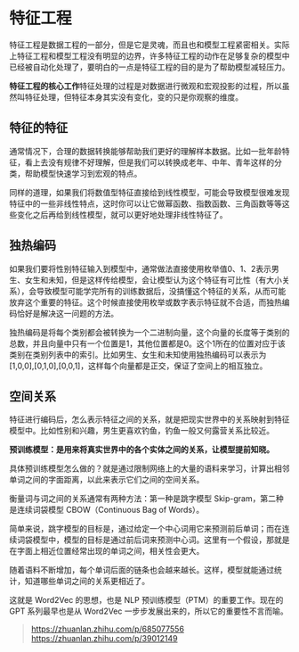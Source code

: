 # 特征工程

特征工程是数据工程的一部分，但是它是灵魂，而且也和模型工程紧密相关。实际上特征工程和模型工程没有明显的边界，许多特征工程的动作在足够复杂的模型中已经被自动化处理了，要明白的一点是特征工程的目的是为了帮助模型减轻压力。

**特征工程的核心工作**特征处理的过程是对数据进行微观和宏观投影的过程，所以虽然叫特征处理，但特征本身其实没有变化，变的只是你观察的维度。

## 特征的特征

通常情况下，合理的数据转换能够帮助我们更好的理解样本数据。比如一批年龄特征，看上去没有规律不好理解，但是我们可以转换成老年、中年、青年这样的分类，帮助模型快速学习到宏观的特点。

同样的道理，如果我们将数值型特征直接给到线性模型，可能会导致模型很难发现特征中的一些非线性特点，这时你可以让它做幂函数、指数函数、三角函数等等这些变化之后再给到线性模型，就可以更好地处理非线性特征了。
## 独热编码

如果我们要将性别特征输入到模型中，通常做法直接使用枚举值0、1、2表示男生、女生和未知，但是这样传给模型，会让模型认为这个特征有可比性（有大小关系），会导致模型可能学完所有的训练数据后，没搞懂这个特征的关系，从而可能放弃这个重要的特征。这个时候直接使用枚举或数字表示特征就不合适，而独热编码恰好是解决这一问题的方法。

独热编码是将每个类别都会被转换为一个二进制向量，这个向量的长度等于类别的总数，并且向量中只有一个位置是1，其他位置都是0。这个1所在的位置对应于该类别在类别列表中的索引。比如男生、女生和未知使用独热编码可以表示为[1,0,0],[0,1,0],[0,0,1]，这样每个向量都是正交，保证了空间上的相互独立。

## 空间关系

特征进行编码后，怎么表示特征之间的关系，就是把现实世界中的关系映射到特征模型中。比如性别和兴趣，男生更喜欢钓鱼，钓鱼一般又何露营关系比较近。

**预训练模型：是用来将真实世界中的各个实体之间的关系，让模型提前知晓。**

具体预训练模型怎么做的？就是通过限制网络上的大量的语料来学习，计算出相邻单词之间的字面距离，以此来表示它们之间的空间关系。

衡量词与词之间的关系通常有两种方法：第一种是跳字模型 Skip-gram，第二种是连续词袋模型 CBOW（Continuous Bag of Words）。

简单来说，跳字模型的目标是，通过给定一个中心词用它来预测前后单词；而在连续词袋模型中，模型的目标是通过前后词来预测中心词。这里有一个假设，那就是在字面上相近位置经常出现的单词之间，相关性会更大。

随着语料不断增加，每个单词后面的链条也会越来越长。这样，模型就能通过统计，知道哪些单词之间的关系更相近了。

这就是 Word2Vec 的思想，也是 NLP 预训练模型（PTM）的重要工作。现在的 GPT 系列最早也是从 Word2Vec 一步步发展出来的，所以它的重要性不言而喻。



> https://zhuanlan.zhihu.com/p/685077556
> https://zhuanlan.zhihu.com/p/39012149